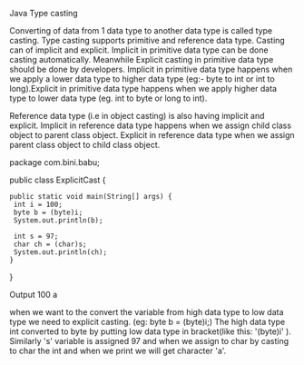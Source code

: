 Java Type casting

Converting of data from 1 data type to another data type is called type casting. Type casting supports primitive and reference data type. Casting can of implicit and explicit. Implicit in  primitive data type can be done casting automatically. Meanwhile Explicit casting in  primitive data type should be done by developers. Implicit in  primitive data type happens when we apply a lower data type to higher data type (eg:- byte to int or int to long).Explicit in  primitive data type happens when we apply higher data type to lower data type (eg. int to byte or long to int).

Reference data type (i.e in object casting) is also having implicit and explicit. Implicit in reference data type happens when we assign child class object to parent class object. Explicit in  reference data type when we assign parent class object to child class object.


package com.bini.babu;

public class ExplicitCast {

	public static void main(String[] args) {
     int i = 100;
     byte b = (byte)i;
     System.out.println(b);
     
     int s = 97;
     char ch = (char)s;
     System.out.println(ch);
	}

}

Output
100
a


when we want to the convert the variable from high data type to low data type we need to explicit casting. (eg: byte b = (byte)i;) The high data type int converted to byte by putting low data type in bracket(like this: '(byte)i'  ). Similarly 's' variable is assigned 97 and when we assign to char by casting to char the int and when we print we will get character 'a'.

